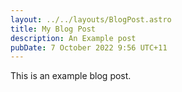 ```yaml
---
layout: ../../layouts/BlogPost.astro
title: My Blog Post
description: An Example post
pubDate: 7 October 2022 9:56 UTC+11
---
```


This is an example blog post.